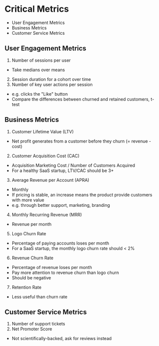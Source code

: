 # Critical Metrics
- User Engagement Metrics
- Business Metrics
- Customer Service Metrics

## User Engagement Metrics
1. Number of sessions per user
  - Take medians over means
2. Session duration for a cohort over time
3. Number of key user actions per session
  - e.g. clicks the "Like" button
  - Compare the differences between churned and retained customers, t-test

## Business Metrics
1. Customer Lifetime Value (LTV)
  - Net profit generates from a customer before they churn (= revenue - cost)
2. Customer Acquisition Cost (CAC)
  - Acquisition Marketing Cost / Number of Customers Acquired
  - For a healthy SaaS startup, LTV/CAC should be 3+
3. Average Revenue per Account (APRA)
  - Monthly
  - If pricing is stable, an increase means the product provide customers with more value
  - e.g. through better support, marketing, branding
4. Monthly Recurring Revenue (MRR)
  - Revenue per month
5. Logo Churn Rate
  - Percentage of paying accounts loses per month
  - For a SaaS startup, the monthly logo churn rate should < 2%
6. Revenue Churn Rate
  - Percentage of revenue loses per month
  - Pay more attention to revenue churn than logo churn
  - Should be negative
7. Retention Rate
  - Less useful than churn rate

## Customer Service Metrics
1. Number of support tickets
2. Net Promoter Score
  - Not scientifically-backed, ask for reviews instead

